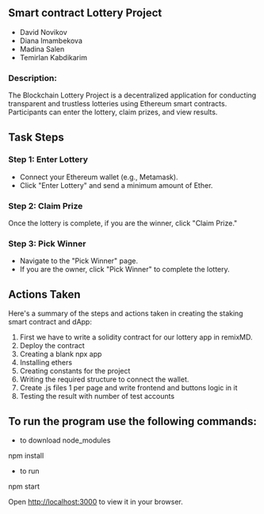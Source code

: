 ## Smart contract Lottery Project
* David Novikov 
* Diana Imambekova
* Madina Salen 
* Temirlan Kabdikarim 

### Description:
The Blockchain Lottery Project is a decentralized application for conducting transparent and trustless lotteries using Ethereum smart contracts. Participants can enter the lottery, claim prizes, and view results.

## Task Steps
### Step 1: Enter Lottery
* Connect your Ethereum wallet (e.g., Metamask).
* Click "Enter Lottery" and send a minimum amount of Ether.

### Step 2: Claim Prize
Once the lottery is complete, if you are the winner, click "Claim Prize."

### Step 3: Pick Winner 
* Navigate to the "Pick Winner" page.
* If you are the owner, click "Pick Winner" to complete the lottery.

## Actions Taken
Here's a summary of the steps and actions taken in creating the staking smart contract and dApp:

1. First we have to write a solidity contract for our lottery app in remixMD.
2. Deploy the contract
3. Creating a blank npx app
4. Installing ethers 
5. Creating constants for the project
6. Writing the required structure to connect the wallet.
7. Create .js files 1 per page and write  frontend and buttons logic in it
8. Testing the result with number of test accounts

## To run the program use the following commands:
* to download node_modules

npm install

* to run

npm start


Open [http://localhost:3000](http://localhost:3000) to view it in your browser.
